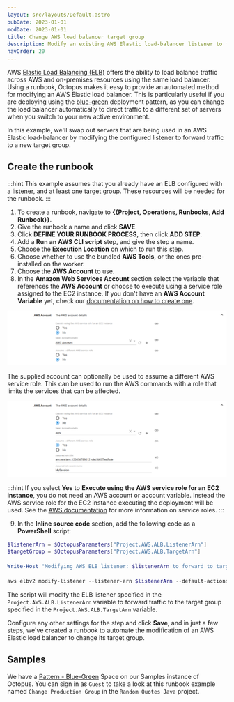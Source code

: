 ```yaml
---
layout: src/layouts/Default.astro
pubDate: 2023-01-01
modDate: 2023-01-01
title: Change AWS load balancer target group
description: Modify an existing AWS Elastic load-balancer listener to forward traffic to a different target group with a runbook
navOrder: 20
---
```


AWS [Elastic Load Balancing (ELB)](https://aws.amazon.com/elasticloadbalancing/) offers the ability to load balance traffic across AWS and on-premises resources using the same load balancer.  Using a runbook, Octopus makes it easy to provide an automated method for modifying an AWS Elastic load balancer. This is particularly useful if you are deploying using the [blue-green](/docs/deployments/patterns/blue-green-deployments/) deployment pattern, as you can change the load balancer automatically to direct traffic to a different set of servers when you switch to your new active environment.

In this example, we'll swap out servers that are being used in an AWS Elastic load-balancer by modifying the configured listener to forward traffic to a new target group.

## Create the runbook

:::hint
This example assumes that you already have an ELB configured with a [listener](https://docs.aws.amazon.com/elasticloadbalancing/latest/application/load-balancer-listeners.html), and at least one [target group](https://docs.aws.amazon.com/elasticloadbalancing/latest/application/load-balancer-target-groups.html). These resources will be needed for the runbook.
:::

1. To create a runbook, navigate to **{{Project, Operations, Runbooks, Add Runbook}}**.
1. Give the runbook a name and click **SAVE**.
1. Click **DEFINE YOUR RUNBOOK PROCESS**, then click **ADD STEP**.
1. Add a **Run an AWS CLI script** step, and give the step a name.
1. Choose the **Execution Location** on which to run this step.
1. Choose whether to use the bundled **AWS Tools**, or the ones pre-installed on the worker.
1. Choose the **AWS Account** to use.
1. In the **Amazon Web Services Account** section select the variable that references the **AWS Account** or choose to execute using a service role assigned to the EC2 instance. If you don't have an **AWS Account Variable** yet, check our [documentation on how to create one](/docs/projects/variables/aws-account-variables/).

![AWS Account](/docs/runbooks/runbook-examples/aws/images/step-aws-account.png "width=500")

The supplied account can optionally be used to assume a different AWS service role. This can be used to run the AWS commands with a role that limits the services that can be affected.

![AWS Role](/docs/runbooks/runbook-examples/aws/images/step-aws-role.png "width=500")

:::hint
If you select **Yes** to **Execute using the AWS service  role for an EC2 instance**, you do not need an AWS account or account variable. Instead the AWS service role for the EC2 instance executing the deployment will be used. See the [AWS documentation](https://oc.to/AwsDocsRolesTermsAndConcepts) for more information on service roles.
:::
  
9. In the **Inline source code** section, add the following code as a **PowerShell** script:

```powershell
$listenerArn = $OctopusParameters["Project.AWS.ALB.ListenerArn"]
$targetGroup = $OctopusParameters["Project.AWS.ALB.TargetArn"]

Write-Host "Modifying AWS ELB listener: $listenerArn to forward to targetGroup: $targetGroup"

aws elbv2 modify-listener --listener-arn $listenerArn --default-actions Type=forward,TargetGroupArn=$targetGroup
```

The script will modify the ELB listener specified in the `Project.AWS.ALB.ListenerArn` variable to forward traffic to the target group specified in the `Project.AWS.ALB.TargetArn` variable.

Configure any other settings for the step and click **Save**, and in just a few steps, we've created a runbook to automate the modification of an AWS Elastic load balancer to change its target group.

## Samples

We have a [Pattern - Blue-Green](https://oc.to/PatternBlueGreenSamplesSpace) Space on our Samples instance of Octopus. You can sign in as `Guest` to take a look at this runbook example named `Change Production Group` in the `Random Quotes Java` project.